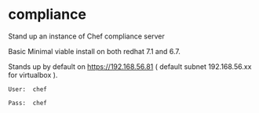 # compliance
Stand up an instance of Chef compliance server

Basic Minimal viable install on both redhat 7.1 and 6.7.

Stands up by default on https://192.168.56.81 ( default subnet 192.168.56.xx for virtualbox ).

`User:  chef`

`Pass:  chef`

